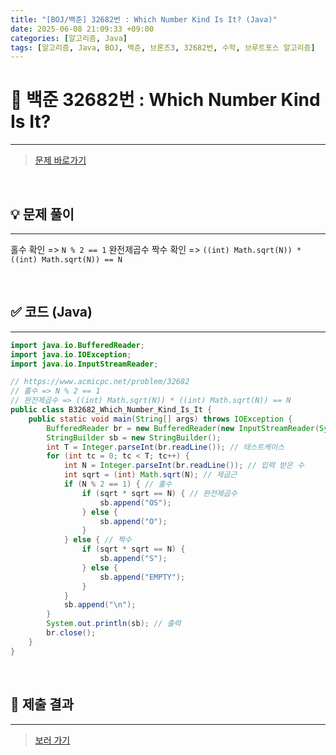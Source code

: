 ```yaml
---
title: "[BOJ/백준] 32682번 : Which Number Kind Is It? (Java)"
date: 2025-06-08 21:09:33 +09:00
categories: [알고리즘, Java]
tags: [알고리즘, Java, BOJ, 백준, 브론즈3, 32682번, 수학, 브루트포스 알고리즘]
---
```


<!-- ========================================================================== -->

# 📘 백준 32682번 : Which Number Kind Is It?

---

> [문제 바로가기](https://www.acmicpc.net/problem/32682)

<br>

<!-- ========================================================================== -->

## 💡 문제 풀이

---

홀수 확인 => `N % 2 == 1`
완전제곱수 짝수 확인 => `((int) Math.sqrt(N)) * ((int) Math.sqrt(N)) == N`

<br>

<!-- ========================================================================== -->

## ✅ 코드 (Java)

---

```java
import java.io.BufferedReader;
import java.io.IOException;
import java.io.InputStreamReader;

// https://www.acmicpc.net/problem/32682
// 홀수 => N % 2 == 1
// 완전제곱수 => ((int) Math.sqrt(N)) * ((int) Math.sqrt(N)) == N
public class B32682_Which_Number_Kind_Is_It {
	public static void main(String[] args) throws IOException {
		BufferedReader br = new BufferedReader(new InputStreamReader(System.in));
		StringBuilder sb = new StringBuilder();
		int T = Integer.parseInt(br.readLine()); // 테스트케이스
		for (int tc = 0; tc < T; tc++) {
			int N = Integer.parseInt(br.readLine()); // 입력 받은 수
			int sqrt = (int) Math.sqrt(N); // 제곱근
			if (N % 2 == 1) { // 홀수
				if (sqrt * sqrt == N) { // 완전제곱수
					sb.append("OS");
				} else {
					sb.append("O");
				}
			} else { // 짝수
				if (sqrt * sqrt == N) {
					sb.append("S");
				} else {
					sb.append("EMPTY");
				}
			}
			sb.append("\n");
		}
		System.out.println(sb); // 출력
		br.close();
	}
}
```

<br>

<!-- ========================================================================== -->

## 💾 제출 결과

---

> [보러 가기](https://www.acmicpc.net/status?from_mine=1&problem_id=32682&user_id=juyn2000)

<br>

<!-- ========================================================================== -->

<!-- ## 🧩 새롭게 알게 된 점

---



<br> -->

<!-- ========================================================================== -->

<!--

## 🔗 참고한 자료

---

- []()

- []()

<br>
-->
